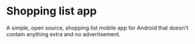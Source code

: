 # Shopping list app

A simple, open source, shopping list mobile app for Android that doesn't contain anything extra and no advertisement.
